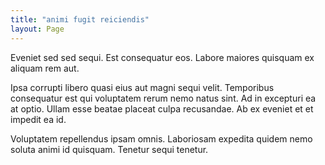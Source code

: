 ```yaml
---
title: "animi fugit reiciendis"
layout: Page
---
```

Eveniet sed sed sequi. Est consequatur eos. Labore maiores quisquam ex aliquam rem aut.
 Ipsa corrupti libero quasi eius aut magni sequi velit. Temporibus consequatur est qui voluptatem rerum nemo natus sint. Ad in excepturi ea at optio. Ullam esse beatae placeat culpa recusandae. Ab ex eveniet et et impedit ea id.
 Voluptatem repellendus ipsam omnis. Laboriosam expedita quidem nemo soluta animi id quisquam. Tenetur sequi tenetur.
